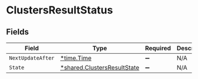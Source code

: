 # ClustersResultStatus


## Fields

| Field                                                                            | Type                                                                             | Required                                                                         | Description                                                                      |
| -------------------------------------------------------------------------------- | -------------------------------------------------------------------------------- | -------------------------------------------------------------------------------- | -------------------------------------------------------------------------------- |
| `NextUpdateAfter`                                                                | [*time.Time](https://pkg.go.dev/time#Time)                                       | :heavy_minus_sign:                                                               | N/A                                                                              |
| `State`                                                                          | [*shared.ClustersResultState](../../../pkg/models/shared/clustersresultstate.md) | :heavy_minus_sign:                                                               | N/A                                                                              |